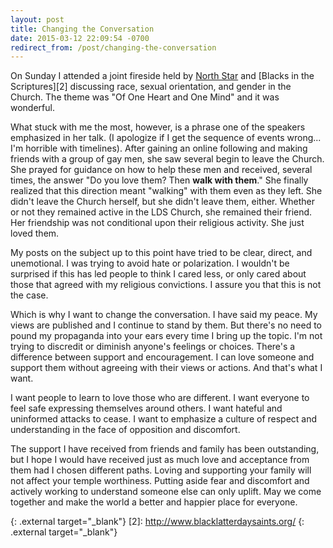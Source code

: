 ```yaml
---
layout: post
title: Changing the Conversation
date: 2015-03-12 22:09:54 -0700
redirect_from: /post/changing-the-conversation
---
```


On Sunday I attended a joint fireside held by [North Star][1] and [Blacks in the Scriptures][2] discussing race, sexual orientation, and gender in the Church. The theme was "Of One Heart and One Mind" and it was wonderful.

What stuck with me the most, however, is a phrase one of the speakers emphasized in her talk. (I apologize if I get the sequence of events wrong... I'm horrible with timelines). After gaining an online following and making friends with a group of gay men, she saw several begin to leave the Church. She prayed for guidance on how to help these men and received, several times, the answer "Do you love them? Then **walk with them**." She finally realized that this direction meant "walking" with them even as they left. She didn't leave the Church herself, but she didn't leave them, either. Whether or not they remained active in the LDS Church, she remained their friend. Her friendship was not conditional upon their religious activity. She just loved them.

My posts on the subject up to this point have tried to be clear, direct, and unemotional. I was trying to avoid hate or polarization. I wouldn't be surprised if this has led people to think I cared less, or only cared about those that agreed with my religious convictions. I assure you that this is not the case.

Which is why I want to change the conversation. I have said my peace. My views are published and I continue to stand by them. But there's no need to pound my propaganda into your ears every time I bring up the topic. I'm not trying to discredit or diminish anyone's feelings or choices. There's a difference between support and encouragement. I can love someone and support them without agreeing with their views or actions. And that's what I want.

I want people to learn to love those who are different. I want everyone to feel safe expressing themselves around others. I want hateful and uninformed attacks to cease. I want to emphasize a culture of respect and understanding in the face of opposition and discomfort.

The support I have received from friends and family has been outstanding, but I hope I would have received just as much love and acceptance from them had I chosen different paths. Loving and supporting your family will not affect your temple worthiness. Putting aside fear and discomfort and actively working to understand someone else can only uplift. May we come together and make the world a better and happier place for everyone.

[1]: https://www.northstarsaints.org/
  {: .external target="_blank"}
[2]: http://www.blacklatterdaysaints.org/
  {: .external target="_blank"}
